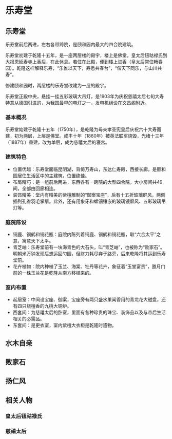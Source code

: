 # 乐寿堂

## 乐寿堂

乐寿堂前后两进，左右各带跨院，是颐和园内最大的四合院建筑。

乐寿堂初建于乾隆十五年，是一座两层楼的殿宇，楼上是佛堂。皇太后钮祜禄氏到大报恩延寿寺上香后，在此休息。若住在此殿，便到楼上进香（皇太后常住畅春园）。乾隆这样解释乐寿，“乐惟以天下，寿愿共春台”，“偕天下同乐，与山川共寿”。

修建颐和园时，两层楼的乐寿堂改建为一层的殿宇。

乐寿堂正殿中央，悬挂一挂五彩玻璃大吊灯，是1903年为庆祝慈禧太后七旬大寿特意从德国引进的，为我国最早的电灯之一，发电机组设在文昌阁附近。
 
### 基本概况
 
乐寿堂始建于乾隆十五年（1750年），是乾隆为母亲孝圣宪皇后庆祝六十大寿而建，初为两层，上层是佛堂。咸丰十年（1860年）被英法联军烧毁，光绪十三年（1887年）重建，改为单层，成为慈禧太后的寝宫。
 
### 建筑特色
 
- 位置优越：乐寿堂面临昆明湖，背倚万寿山，东达仁寿殿，西接长廊，是颐和园居住生活区中的主建筑，位置绝佳。
- 布局精巧：是一组前后两进，东西各有一跨院的大型四合院，大小房间共49间，全部由回廊相连。 
- 装饰精美：堂内有精美的紫檀雕制的“御案宝座”，后有十五折玻璃屏风，两侧插列孔雀羽毛掌扇。此外，还有用象牙和螺钿镶嵌的玻璃镜屏风、五彩玻璃吊灯等。
 
### 庭院陈设
 
- 铜鹿、铜鹤和铜花瓶：庭院内陈列着铜鹿、铜鹤和铜花瓶，取“六合太平”之意，寓意天下太平。 
- 青芝岫：乐寿堂前有一块海青色的大石头，叫“青芝岫”，也被称为“败家石”。明朝米万钟发现后想运回勺园，但财力耗尽弃于路旁，后来乾隆将其运到乐寿堂前。 
- 花卉植物：院内种植了玉兰、海棠、牡丹等花卉，象征着“玉堂富贵”，邀月门前的一株玉兰花是乾隆从南方移植来的。
 
### 室内布置
 
- 起居室：中间设宝座、御案，宝座旁有两只盛水果闻香用的青龙花大磁盘，还有四只烧檀香的九桃大铜炉。
- 西套间：为慈禧太后的卧室，里面有各种珍贵的珠宝、装饰品以及与帝后生活相关的必需品。
- 东套间：是更衣室，室内紫檀大衣柜是乾隆时遗物。

## 水木自亲

## 败家石

## 扬仁风

## 相关人物

### 皇太后钮祜禄氏


### 慈禧太后

